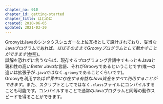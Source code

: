 ```yaml
---
chapter_no: 010
chapter_id: getting-started
chapter_title: はじめに
created: 2010-06-05
updated: 2021-03-30
---
```

GroovyはJavaのシンタクスシュガーな上位互換として設計されており、妥当なJavaプログラムであれば、*ほぼそのままでGroovyプログラムとして動かすことができます*([参照](https://npnl.hatenablog.jp/entry/20110212/1297522544))。  
誤解を恐れずに言うならば、現存するプログラミング言語中でもっともJavaと親和性の高い*Better Java*な言語、それがGroovyであるということです(唯一の違いは拡張子が`.java`ではなく`.groovy`であることくらいです)。  
Groovyを利用すれば*世界中に存在する有益なJava資産をすべて利用することができます*。また、スクリプトとしてではなく`.class`ファイルにコンパイルすることも可能です。コンパイルすることで通常のJavaプログラムと同等の動作スピードを得ることができます。